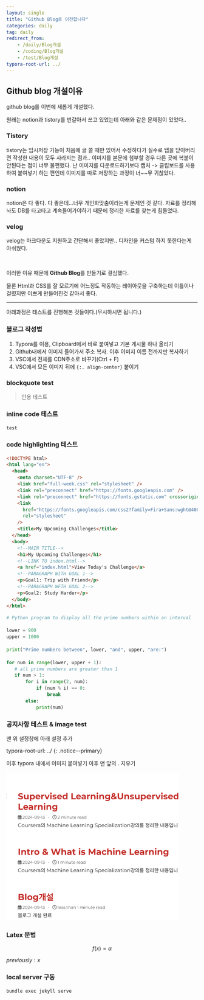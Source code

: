 ```yaml
---
layout: single
title: "Github Blog로 이전합니다"
categories: daily
tag: daily
redirect_from:
    - /daily/Blog개설
    - /coding/Blog개설
    - /test/Blog개설
typora-root-url: ../
---
```


## Github blog 개설이유

github blog를 이번에 새롭게 개설했다.

원래는 notion과 tistory를 번갈아서 쓰고 있었는데 아래와 같은 문제점이 있었다..

### Tistory

tistory는 임시저장 기능이 처음에 글 쓸 때만 있어서 수정하다가 실수로 탭을 닫아버리면 작성한 내용이 모두 사라지는 점과.. 이미지를 본문에 첨부할 경우 다른 곳에 복붙이 안된다는 점이 너무 불편했다. 난 이미지를 다운로드하기보다 캡처 -> 클립보드를 사용하여 붙여넣기 하는 편인데 이미지를 따로 저장하는 과정이 너~~무 귀찮았다.

### notion

notion은 다 좋다. 다 좋은데...너무 개인화맞춤이라는게 문제인 것 같다. 자료를 정리해놔도 DB를 타고타고 계속들어가야하기 때문에 정리한 자료를 찾는게 힘들었다.

### velog

velog는 마크다운도 지원하고 간단해서 좋았지만.. 디자인을 커스텀 하지 못한다는게 아쉬웠다.

<br>

이러한 이유 때문에 **Github Blog**를 만들기로 결심했다.

물론 Html과 CSS를 잘 모르기에 어느정도 작동하는 레이아웃을 구축하는데 이틀이나 걸렸지만 이쁘게 만들어진것 같아서 좋다.

---

아래과정은 테스트를 진행해본 것들이다.(무시하시면 됩니다.)
### 블로그 작성법
1. Typora를 이용, Clipboard에서 바로 붙여넣고 기본 게시물 하나 올리기
2. Github내에서 이미지 들어가서 주소 복사. 이후 이미지 이름 전까지만 복사하기
3. VSC에서 전체를 CDN주소로 바꾸기(Ctrl + F)
4. VSC에서 모든 이미지 뒤에 `{:. align-center}` 붙이기

### blockquote test

> 인용 테스트

### inline code 테스트

`test`

### code highlighting 테스트

```html
<!DOCTYPE html>
<html lang="en">
  <head>
    <meta charset="UTF-8" />
    <link href="full-week.css" rel="stylesheet" />
    <link rel="preconnect" href="https://fonts.googleapis.com" />
    <link rel="preconnect" href="https://fonts.gstatic.com" crossorigin />
    <link
      href="https://fonts.googleapis.com/css2?family=Fira+Sans:wght@400;700&family=Oswald:wght@700&display=swap"
      rel="stylesheet"
    />
    <title>My Upcoming Challenges</title>
  </head>
  <body>
    <!--MAIN TITLE-->
    <h1>My Upcoming Challenges</h1>
    <!--LINK TO index.html-->
    <a href="index.html">View Today's Challenge</a>
    <!--PARAGRAPH WITH GOAL 1-->
    <p>Goal1: Trip with Friend</p>
    <!--PARAGRAPH WFTH GOAL 2-->
    <p>Goal2: Study Harder</p>
  </body>
</html>
```

```python
# Python program to display all the prime numbers within an interval

lower = 900
upper = 1000

print("Prime numbers between", lower, "and", upper, "are:")

for num in range(lower, upper + 1):
   # all prime numbers are greater than 1
   if num > 1:
       for i in range(2, num):
           if (num % i) == 0:
               break
       else:
           print(num)
```



### 공지사항 테스트 & image test

맨 위 설정창에 아래 설정 추가

typora-root-url: ../
{: .notice--primary}

이후 typora 내에서 이미지 붙여넣기 이후 맨 앞의 . 지우기

<img src="/images/2024-09-13-Blog개설/image-20240914015055894.png" alt="image-20240914015055894" style="zoom: 50%;" />

### Latex 문법

$$f(x)=\alpha$$

$previously : x$

### local server 구동

```powershell
bundle exec jekyll serve
```







